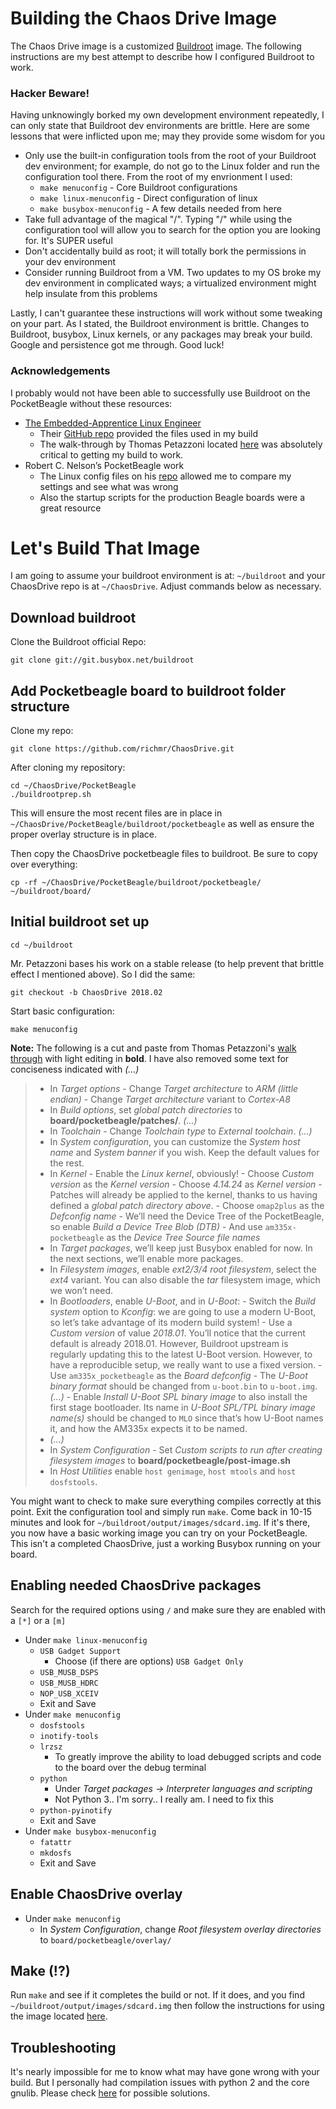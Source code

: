 # Building the Chaos Drive Image
The Chaos Drive image is a customized [Buildroot](https://buildroot.org/) image.  The following instructions are my best attempt to describe how I configured Buildroot to work.

### Hacker Beware!
Having unknowingly borked my own development environment repeatedly, I can only state that Buildroot dev environments are brittle.  Here are some lessons that were inflicted upon me; may they provide some wisdom for you
- Only use the built-in configuration tools from the root of your Buildroot dev environment; for example, do not go to the Linux folder and run the configuration tool there.  From the root of my envrionment I used:
    - `make menuconfig` - Core Buildroot configurations
    - `make linux-menuconfig` - Direct configuration of linux
    - `make busybox-menuconfig` - A few details needed from here
- Take full advantage of the magical "/". Typing "/" while using the configuration tool will allow you to search for the option you are looking for.  It's SUPER useful
- Don't accidentally build as root; it will totally bork the permissions in your dev environment
- Consider running Buildroot from a VM.  Two updates to my OS broke my dev environment in complicated ways; a virtualized environment might help insulate from this problems

Lastly, I can't guarantee these instructions will work without some tweaking on your part.  As I stated, the Buildroot environment is brittle.  Changes to Buildroot, busybox, Linux kernels, or any packages may break your build.  Google and persistence got me through.  Good luck!

### Acknowledgements
I probably would not have been able to successfully use Buildroot on the PocketBeagle without these resources:
- [The Embedded-Apprentice Linux Engineer](https://e-ale.org/)
    - Their [GitHub repo](https://github.com/e-ale/Code/tree/master/RESOURCES/buildroot) provided the files used in my build
    - The walk-through by Thomas Petazzoni located [here](https://bootlin.com/pub/conferences/2018/elc/petazzoni-e-ale-buildroot-tutorial/petazzoni-buildroot-tutorial-lab.pdf) was absolutely critical to getting my build to work.
- Robert C. Nelson’s PocketBeagle work
    - The Linux config files on his [repo](https://github.com/RobertCNelson/Supercon-2017-PocketBeagle) allowed me to compare my settings and see what was wrong
    - Also the startup scripts for the production Beagle boards were a great resource

# Let's Build That Image
I am going to assume your buildroot environment is at: `~/buildroot` and your ChaosDrive repo is at `~/ChaosDrive`.  Adjust commands below as necessary.

## Download buildroot
Clone the Buildroot official Repo:

`git clone git://git.busybox.net/buildroot`

## Add Pocketbeagle board to buildroot folder structure
Clone my repo:

`git clone https://github.com/richmr/ChaosDrive.git`

After cloning my repository:

```
cd ~/ChaosDrive/PocketBeagle
./buildrootprep.sh
```

This will ensure the most recent files are in place in `~/ChaosDrive/PocketBeagle/buildroot/pocketbeagle` as well as ensure the proper overlay structure is in place.

Then copy the ChaosDrive pocketbeagle files to buildroot.  Be sure to copy over everything:

`cp -rf ~/ChaosDrive/PocketBeagle/buildroot/pocketbeagle/ ~/buildroot/board/`

## Initial buildroot set up

`cd ~/buildroot`

Mr. Petazzoni bases his work on a stable release (to help prevent that brittle effect I mentioned above).  So I did the same:

`git checkout -b ChaosDrive 2018.02`

Start basic configuration:

`make menuconfig`

**Note:** The following is a cut and paste from Thomas Petazzoni's [walk through](https://bootlin.com/pub/conferences/2018/elc/petazzoni-e-ale-buildroot-tutorial/petazzoni-buildroot-tutorial-lab.pdf) with light editing in **bold**.  I have also removed some text for conciseness indicated with *(...)*

> - In *Target options*
    - Change *Target architecture* to *ARM (little endian)*
    - Change *Target architecture* variant to *Cortex-A8*
>- In *Build options*, set *global patch directories* to **board/pocketbeagle/patches/**. *(...)*
>- In *Toolchain*
    - Change *Toolchain type* to *External toolchain*. *(...)*
>- In *System configuration*, you can customize the *System host name* and *System banner* if you wish. Keep the default values for the rest.
>- In *Kernel*
    - Enable the *Linux kernel*, obviously!
    - Choose *Custom version* as the *Kernel version*
    - Choose *4.14.24* as *Kernel version*
    - Patches will already be applied to the kernel, thanks to us having defined a *global patch directory above*.
    - Choose `omap2plus` as the *Defconfig name*
    - We’ll need the Device Tree of the PocketBeagle, so enable *Build a Device Tree Blob (DTB)*
    - And use `am335x-pocketbeagle` as the *Device Tree Source file names*
>- In *Target packages*, we’ll keep just Busybox enabled for now. In the next sections, we’ll enable more packages.
>- In *Filesystem images*, enable *ext2/3/4 root filesystem*, select the *ext4* variant. You can also disable the *tar* filesystem image, which we won’t need.
>- In *Bootloaders*, enable *U-Boot*, and in *U-Boot*:
    - Switch the *Build system* option to *Kconfig*: we are going to use a modern U-Boot, so let’s take advantage of its modern build system!
    - Use a *Custom version* of value *2018.01*. You’ll notice that the current default is already 2018.01. However, Buildroot upstream is regularly updating this to the latest U-Boot version. However, to have a reproducible setup, we really want to use a fixed version.
    - Use `am335x_pocketbeagle` as the *Board defconfig*
    - The *U-Boot binary format* should be changed from `u-boot.bin` to `u-boot.img`. *(...)*
    - Enable *Install U-Boot SPL binary image* to also install the first stage bootloader. Its name in *U-Boot SPL/TPL binary image name(s)* should be changed to `MLO` since that’s how U-Boot names it, and how the AM335x expects it to be named.
>- *(...)*
>- In *System Configuration*
    - Set *Custom scripts to run after creating filesystem images* to **board/pocketbeagle/post-image.sh**
>- In *Host Utilities* enable `host genimage`, `host mtools` and `host dosfstools`.

You might want to check to make sure everything compiles correctly at this point.  Exit the configuration tool and simply run `make`.  Come back in 10-15 minutes and look for `~/buildroot/output/images/sdcard.img`.  If it's there, you now have a basic working image you can try on your PocketBeagle. This isn't a completed ChaosDrive, just a working Busybox running on your board.

## Enabling needed ChaosDrive packages

Search for the required options using `/` and make sure they are enabled with a `[*]` or a `[m]`

- Under `make linux-menuconfig`
    - `USB Gadget Support`
        - Choose (if there are options) `USB Gadget Only`
    - `USB_MUSB_DSPS`
    - `USB_MUSB_HDRC`
    - `NOP_USB_XCEIV`
    - Exit and Save
- Under `make menuconfig`
    - `dosfstools`
    - `inotify-tools`
    - `lrzsz`
        - To greatly improve the ability to load debugged scripts and code to the board over the debug terminal
    - `python`
        - Under *Target packages -> Interpreter languages and scripting*
        - Not Python 3..  I'm sorry..  I really am.  I need to fix this
    - `python-pyinotify`
    - Exit and Save
- Under `make busybox-menuconfig`
    - `fatattr`
    - `mkdosfs`
    - Exit and Save

## Enable ChaosDrive overlay

- Under `make menuconfig`
    - In *System Configuration*, change *Root filesystem overlay directories* to `board/pocketbeagle/overlay/`

## Make (!?)

Run `make` and see if it completes the build or not.  If it does, and you find `~/buildroot/output/images/sdcard.img` then follow the instructions for using the image located [here](../image).

## Troubleshooting

It's nearly impossible for me to know what may have gone wrong with your build.  But I personally had compilation issues with python 2 and the core gnulib.  Please check [here](package/) for possible solutions.

